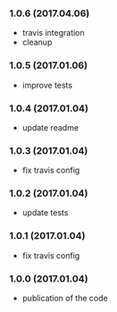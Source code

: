 ### 1.0.6 (2017.04.06)

* travis integration
* cleanup

### 1.0.5 (2017.01.06)

* improve tests

### 1.0.4 (2017.01.04)

* update readme

### 1.0.3 (2017.01.04)

* fix travis config

### 1.0.2 (2017.01.04)

* update tests

### 1.0.1 (2017.01.04)

* fix travis config

### 1.0.0 (2017.01.04)

* publication of the code
